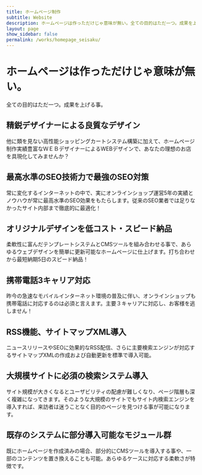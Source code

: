 ```yaml
---
title: ホームページ制作
subtitle: Website
description: ホームページは作っただけじゃ意味が無い。全ての目的はただ一つ。成果を上げる事。
layout: page
show_sidebar: false
permalink: /works/homepage_seisaku/
---
```


# ホームページは作っただけじゃ意味が無い。

全ての目的はただ一つ。成果を上げる事。

## 精鋭デザイナーによる良質なデザイン

他に類を見ない高性能ショッピングカートシステム構築に加えて、ホームページ制作実績豊富なＷＥＢデザイナーによるWEBデザインで、あなたの理想のお店を具現化してみませんか？

## 最高水準のSEO技術力で最強のSEO対策

常に変化するインターネットの中で、実にオンラインショップ運営5年の実績とノウハウが常に最高水準のSEO効果をもたらします。従来のSEO業者では足りなかったサイト内部まで徹底的に最適化！

## オリジナルデザインを低コスト・スピード納品

柔軟性に富んだテンプレートシステムとCMSツールを組み合わせる事で、あらゆるウェブデザインを簡単に更新可能なホームページに仕上げます。打ち合わせから最短納期5日のスピード納品！

## 携帯電話3キャリア対応

昨今の急速なモバイルインターネット環境の普及に伴い、オンラインショップも携帯電話に対応するのは必須と言えます。主要３キャリアに対応し、お客様を逃しません！

## RSS機能、サイトマップXML導入

ニュースリリースやSEOに効果的なRSS配信、さらに主要検索エンジンが対応するサイトマップXMLの作成および自動更新を標準で導入可能。

## 大規模サイトに必須の検索システム導入

サイト規模が大きくなるとユーザビリティの配慮が難しくなり、ページ階層も深く複雑になってきます。そのような大規模のサイトでもサイト内検索エンジンを導入すれば、来訪者は迷うことなく目的のページを見つける事が可能になります。

## 既存のシステムに部分導入可能なモジュール群

既にホームページを作成済みの場合、部分的にCMSツールを導入する事や、一部のコンテンツを置き換えることも可能。あらゆるケースに対応する柔軟さが特徴です。